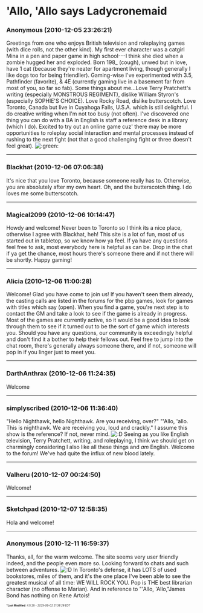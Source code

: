 # 'Allo, 'Allo says Ladycronemaid

### **Anonymous** (2010-12-05 23:26:21)

Greetings from one who enjoys British television and roleplaying games (with dice rolls, not the other kind). My first ever character was a catgirl Mina in a pen and paper game in high school---I think she died when a zombie hugged her and exploded. Born 198_ (cough), unwed but in love, have 1 cat (because they're neater for apartment living, though generally I like dogs too for being friendlier). Gaming-wise I've experimented with 3.5, Pathfinder (favorite), & 4E (currently gaming live in a basement far from most of you, so far so fab). Some things about me...Love Terry Pratchett's writing (especially MONSTROUS REGIMENT), dislike William Styron's (especially SOPHIE'S CHOICE). Love Rocky Road, dislike butterscotch. Love Toronto, Canada but live in Cuyahoga Falls, U.S.A. which is still delightful. I do creative writing when I'm not too busy (not often). I've discovered one thing you can do with a BA in English is staff a reference desk in a library (which I do). Excited to try out an online game cuz' there may be more opportunities to roleplay social interaction and mental processes instead of rushing to the next fight (not that a good challenging fight or three doesn't feel great). <!-- s:green: -->![:green:](https://i.ibb.co/1tVcFY1d/icon-mrgreen.gif)<!-- s:green: -->

---

### **Blackhat** (2010-12-06 07:06:38)

It's nice that you love Toronto, because someone really has to.
Otherwise, you are absolutely after my own heart.
Oh, and the butterscotch thing. I do loves me some butterscotch.

---

### **Magical2099** (2010-12-06 10:14:47)

Howdy and welcome! Never been to Toronto so I think its a nice place, otherwise I agree with Blackhat, heh!
This site is a lot of fun, most of us started out in tabletop, so we know how ya feel. If ya have any questions feel free to ask, most everybody here is helpful as can be. Drop in the chat if ya get the chance, most hours there's someone there and if not there will be shortly. Happy gaming!

---

### **Alicia** (2010-12-06 11:00:28)

Welcome! Glad you have come to join us!
If you haven't seen them already, the casting calls are listed in the forums for the pbp games, look for games with titles which say (open). When you find a game, you're next step is to contact the GM and take a look to see if the game is already in progress. Most of the games are currently active, so it would be a good idea to look through them to see if it turned out to be the sort of game which interests you.
Should you have any questions, our community is exceedingly helpful and don't find it a bother to help their fellows out. Feel free to jump into the chat room, there's generally always someone there, and if not, someone will pop in if you linger just to meet you.

---

### **DarthAnthrax** (2010-12-06 11:24:35)

Welcome

---

### **simplyscribed** (2010-12-06 11:36:40)

"Hello Nighthawk, hello Nighthawk. Are you receiving, over?"
"'Allo, 'allo. This is nighthawk. We are receiving you, loud and crackly."
I assume this show is the reference? If not, never mind. <!-- s:D -->![:D](https://i.ibb.co/MDcFvFDD/icon-e-biggrin.gif)<!-- s:D -->
Seeing as you like English television, Terry Pratchett, writing, and roleplaying, I think we should get on charmingly considering I also like all these things and *am* English.
Welcome to the forum! We've had quite the influx of new blood lately.

---

### **Valheru** (2010-12-07 00:24:50)

Welcome!

---

### **Sketchpad** (2010-12-07 12:58:35)

Hola and welcome!

---

### **Anonymous** (2010-12-11 16:59:37)

Thanks, all, for the warm welcome. The site seems very user friendly indeed, and the people even more so. Looking forward to chats and such between adventures. <!-- s:D -->![:D](https://i.ibb.co/MDcFvFDD/icon-e-biggrin.gif)<!-- s:D -->
In Toronto's defense, it has LOTS of used bookstores, miles of them, and it's the one place I've been able to see the greatest musical of all time: WE WILL ROCK YOU.
Pop is THE best librarian character (no offense to Marian). And in reference to "'Allo, 'Allo,"James Bond has nothing on Rene Artois!



<span style="font-size: 0.5em;">***Last Modified**: 4.0.28 - *2025-06-02 21:38:29 EDT*</span>